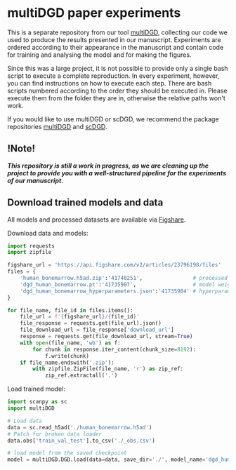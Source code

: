 # multiDGD paper experiments

This is a separate repository from our tool [multiDGD](https://github.com/Center-for-Health-Data-Science/multiDGD), collecting our code we used to produce the results presented in our manuscript. Experiments are ordered according to their appearance in the manuscript and contain code for training and analysing the model and for making the figures.

Since this was a large project, it is not possible to provide only a single bash script to execute a complete reproduction. In every experiment, however, you can find instructions on how to execute each step. There are bash scripts numbered according to the order they should be executed in. Please execute them from the folder they are in, otherwise the relative paths won't work.

If you would like to use multiDGD or scDGD, we recommend the package repositories [multiDGD](https://github.com/Center-for-Health-Data-Science/multiDGD) and [scDGD](https://github.com/Center-for-Health-Data-Science/scDGD).

## !Note!

***This repository is still a work in progress, as we are cleaning up the project to provide you with a well-structured pipeline for the experiments of our manuscript.***

## Download trained models and data 

All models and processed datasets are available via [Figshare](https://figshare.com/articles/dataset/multiDGD_-_processed_data_and_models/23796198).

Download data and models:
```python
import requests
import zipfile

figshare_url = 'https://api.figshare.com/v2/articles/23796198/files'
files = {
    'human_bonemarrow.h5ad.zip':'41740251',                # processed data 
    'dgd_human_bonemarrow.pt':'41735907',                  # model weights
    'dgd_human_bonemarrow_hyperparameters.json':'41735904' # hyperparameters
}

for file_name, file_id in files.items():
    file_url = f'{figshare_url}/{file_id}'
    file_response = requests.get(file_url).json()
    file_download_url = file_response['download_url']
    response = requests.get(file_download_url, stream=True)
    with open(file_name, 'wb') as f:
        for chunk in response.iter_content(chunk_size=8192):
            f.write(chunk)
    if file_name.endswith('.zip'):     
        with zipfile.ZipFile(file_name, 'r') as zip_ref:
            zip_ref.extractall('.')            
```

Load trained model:
```python
import scanpy as sc
import multiDGD

# Load data
data = sc.read_h5ad('./human_bonemarrow.h5ad')
# Patch for broken data loader
data.obs['train_val_test'].to_csv('./_obs.csv')

# load model from the saved checkpoint
model = multiDGD.DGD.load(data=data, save_dir='./', model_name='dgd_human_bonemarrow')
```

